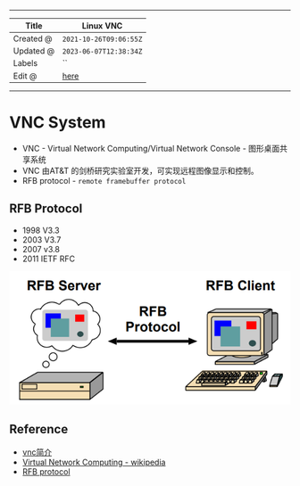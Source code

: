 -----

| Title     | Linux VNC                                            |
| --------- | ---------------------------------------------------- |
| Created @ | `2021-10-26T09:06:55Z`                               |
| Updated @ | `2023-06-07T12:38:34Z`                               |
| Labels    | \`\`                                                 |
| Edit @    | [here](https://github.com/junxnone/linux/issues/105) |

-----

# VNC System

  - VNC - Virtual Network Computing/Virtual Network Console - 图形桌面共享系统
  - VNC 由AT\&T 的剑桥研究实验室开发，可实现远程图像显示和控制。
  - RFB protocol - `remote framebuffer protocol`

## RFB Protocol

  - 1998 V3.3
  - 2003 V3.7
  - 2007 v3.8
  - 2011 IETF RFC

![image](media/e64af2f79d77a06b3cbd4a1fb0c0e3b1dee08eb8.png)

## Reference

  - [vnc简介](https://github.com/levinit/itnotes/blob/main/vnc.md)
  - [Virtual Network Computing -
    wikipedia](https://en.wikipedia.org/wiki/Virtual_Network_Computing)
  - [RFB protocol](https://en.wikipedia.org/wiki/RFB_protocol)
